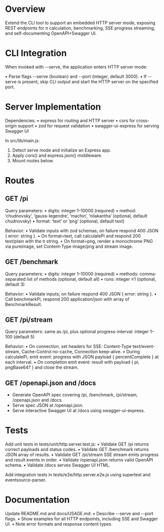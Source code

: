 # Overview
Extend the CLI tool to support an embedded HTTP server mode, exposing REST endpoints for π calculation, benchmarking, SSE progress streaming, and self-documenting OpenAPI+Swagger UI.

# CLI Integration
When invoked with --serve, the application enters HTTP server mode:

• Parse flags --serve (boolean) and --port <n> (integer, default 3000).
• If --serve is present, skip CLI output and start the HTTP server on the specified port.

# Server Implementation

Dependencies:
• express for routing and HTTP server
• cors for cross-origin support
• zod for request validation
• swagger-ui-express for serving Swagger UI

In src/lib/main.js:

1. Detect serve mode and initialize an Express app.
2. Apply cors() and express.json() middleware.
3. Mount routes below.

# Routes

## GET /pi
Query parameters:
• digits: integer 1–10000 (required)
• method: ‘chudnovsky’, ‘gauss-legendre’, ‘machin’, ‘nilakantha’ (optional, default chudnovsky)
• format: ‘text’ or ‘png’ (optional, default text)

Behavior:
• Validate inputs with zod schemas; on failure respond 400 JSON { error: string }.
• On format=text, call calculatePi and respond 200 text/plain with the π string.
• On format=png, render a monochrome PNG via pureimage, set Content-Type image/png and stream image.

## GET /benchmark
Query parameters:
• digits: integer 1–10000 (required)
• methods: comma-separated list of methods (optional, default all)
• runs: integer ≥1 (optional, default 3)

Behavior:
• Validate inputs; on failure respond 400 JSON { error: string }.
• Call benchmarkPi, respond 200 application/json with array of BenchmarkResult.

## GET /pi/stream
Query parameters: same as /pi, plus optional progress-interval: integer 1–100 (default 5)

Behavior:
• On connection, set headers for SSE: Content-Type text/event-stream, Cache-Control no-cache, Connection keep-alive.
• During calculatePi, emit event: progress with JSON payload { percentComplete } at each interval.
• On completion emit event: result with payload { pi, pngBase64? } and close the stream.

## GET /openapi.json and /docs

- Generate OpenAPI spec covering /pi, /benchmark, /pi/stream, /openapi.json and /docs.
- Serve spec JSON at /openapi.json.
- Serve interactive Swagger UI at /docs using swagger-ui-express.

# Tests

Add unit tests in tests/unit/http.server.test.js:
• Validate GET /pi returns correct payloads and status codes.
• Validate GET /benchmark returns JSON array of results.
• Validate GET /pi/stream SSE stream emits progress and result events in order.
• Validate /openapi.json returns valid OpenAPI schema.
• Validate /docs serves Swagger UI HTML.

Add integration tests in tests/e2e/http.server.e2e.js using supertest and eventsource-parser.

# Documentation

Update README.md and docs/USAGE.md:
• Describe --serve and --port flags.
• Show examples for all HTTP endpoints, including SSE and Swagger UI.
• Note error formats and response content types.
